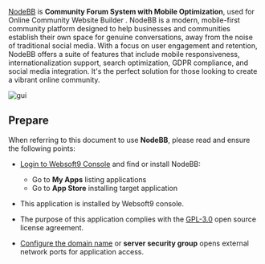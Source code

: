 [NodeBB](https://nodebb.org/) is **Community Forum  System with Mobile Optimization**, used for Online Community Website Builder . NodeBB is a modern, mobile-first community platform designed to help businesses and communities establish their own space for genuine conversations, away from the noise of traditional social media. With a focus on user engagement and retention, NodeBB offers a suite of features that include mobile responsiveness, internationalization support, search optimization, GDPR compliance, and social media integration. It's the perfect solution for those looking to create a vibrant online community.


![gui](https://libs.websoft9.com/Websoft9/DocsPicture/zh/nodebb/nodebb-gui-websoft9.png)


## Prepare

When referring to this document to use **NodeBB**, please read and ensure the following points:

- [Login to Websoft9 Console](./login-console) and find or install NodeBB:
  - Go to **My Apps** listing applications 
  - Go to **App Store** installing target application

- This application is installed by Websoft9 console.


- The purpose of this application complies with the [GPL-3.0](https://opensource.org/licenses/GPL-3.0) open source license agreement.


- [Configure the domain name](./domain-set) or **server security group** opens external network ports for application access.